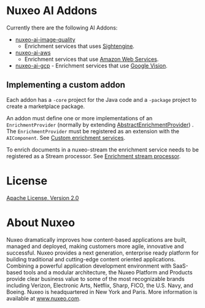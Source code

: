 # Nuxeo AI Addons

Currently there are the following AI Addons:

* [nuxeo-ai-image-quality](https://github.com/nuxeo/nuxeo-ai/tree/master-10.10/addons/nuxeo-ai-image-quality-core#nuxeo-ai-image-quality)
  - Enrichment services that uses [Sightengine](https://sightengine.com/).
* [nuxeo-ai-aws](https://github.com/nuxeo/nuxeo-ai/blob/master-10.10/addons/nuxeo-ai-aws-core/README.md#nuxeo-ai-aws-integration)
  - Enrichment services that use [Amazon Web Services](https://aws.amazon.com).
* [nuxeo-ai-gcp](https://github.com/nuxeo/nuxeo-ai/blob/master-10.10/addons/nuxeo-ai-gcp-core/README.md) - Enrichment
  services that use [Google Vision](https://cloud.google.com/vision/).

## Implementing a custom addon

Each addon has a `-core` project for the Java code and a `-package` project to create a marketplace package.

An addon must define one or more implementations of an `EnrichmentProvider` (normally by
extending [AbstractEnrichmentProvider](
https://github.com/nuxeo/nuxeo-ai/blob/master-10.10/nuxeo-ai-core/src/main/java/org/nuxeo/ai/enrichment/AbstractEnrichmentProvider.java))
. The `EnrichmentProvider` must be registered as an extension with the `AIComponent`.
See [Custom enrichment services](https://github.com/nuxeo/nuxeo-ai#custom-enrichment-services).

To enrich documents in a nuxeo-stream the enrichment service needs to be registered as a Stream processor.
See [Enrichment stream processor](https://github.com/nuxeo/nuxeo-ai#enrichment-stream-processing).

# License

[Apache License, Version 2.0](http://www.apache.org/licenses/LICENSE-2.0.html)

# About Nuxeo

Nuxeo dramatically improves how content-based applications are built, managed and deployed, making customers more agile,
innovative and successful. Nuxeo provides a next generation, enterprise ready platform for building traditional and
cutting-edge content oriented applications. Combining a powerful application development environment with SaaS-based
tools and a modular architecture, the Nuxeo Platform and Products provide clear business value to some of the most
recognizable brands including Verizon, Electronic Arts, Netflix, Sharp, FICO, the U.S. Navy, and Boeing. Nuxeo is
headquartered in New York and Paris. More information is available at www.nuxeo.com.
